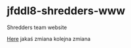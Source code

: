 # jfddl8-shredders-www

Shredders team website

[Here](http://music-tripper.jfddl8.is-academy.pl)
jakaś zmiana
kolejna zmiana
